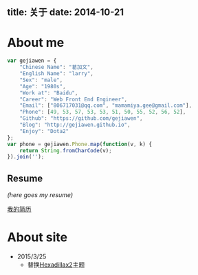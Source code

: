 title: 关于
date: 2014-10-21
---

# About me

```javascript
var gejiawen = {
    "Chinese Name": "葛加文",
    "English Name": "larry",
    "Sex": "male",
    "Age": "1980s",
    "Work at": "Baidu",
    "Career": "Web Front End Engineer",
    "Email": ["806717031@qq.com", "mamamiya.gee@gmail.com"],
    "Phone": [49, 53, 57, 53, 53, 51, 50, 55, 52, 56, 52],
    "Github": "https://github.com/gejiawen",
    "Blog": "http://gejiawen.github.io",
    "Enjoy": "Dota2"
};
var phone = gejiawen.Phone.map(function(v, k) {
    return String.fromCharCode(v);
}).join('');
```
## Resume

*(here goes my resume)*

[我的简历](resume.pdf)

# About site

- 2015/3/25
    - 替换[Hexadillax2](https://github.com/gejiawen/hexadillax2)主题

